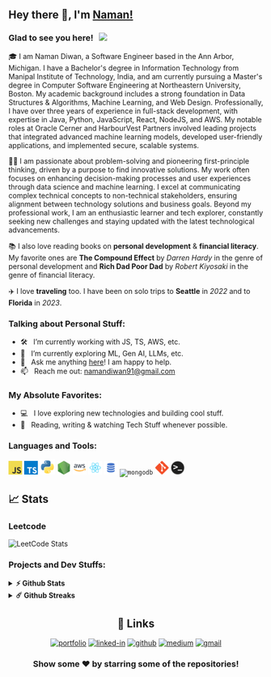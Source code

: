 ## Hey there 👋, I'm [Naman!]([https://github.com/namandiwan](https://github.com/namandiwan))

### Glad to see you here! &nbsp; ![](https://visitor-badge.glitch.me/badge?page_id=iampavangandhi.iampavangandhi&style=flat-square&color=0088cc)

🎓 I am Naman Diwan, a Software Engineer based in the Ann Arbor, Michigan. I have a Bachelor's degree in Information Technology from Manipal Institute of Technology, India, and am currently pursuing a Master's degree in Computer Software Engineering at Northeastern University, Boston. My academic background includes a strong foundation in Data Structures & Algorithms, Machine Learning, and Web Design. Professionally, I have over three years of experience in full-stack development, with expertise in Java, Python, JavaScript, React, NodeJS, and AWS. My notable roles at Oracle Cerner and HarbourVest Partners involved leading projects that integrated advanced machine learning models, developed user-friendly applications, and implemented secure, scalable systems.

👨‍💻 I am passionate about problem-solving and pioneering first-principle thinking, driven by a purpose to find innovative solutions. My work often focuses on enhancing decision-making processes and user experiences through data science and machine learning. I excel at communicating complex technical concepts to non-technical stakeholders, ensuring alignment between technology solutions and business goals. Beyond my professional work, I am an enthusiastic learner and tech explorer, constantly seeking new challenges and staying updated with the latest technological advancements.

📚 I also love reading books on **personal development** & **financial literacy**. My favorite ones are **The Compound Effect** by _Darren Hardy_ in the genre of personal development and **Rich Dad Poor Dad** by _Robert Kiyosaki_ in the genre of financial literacy.

✈️ I love **traveling** too. I have been on solo trips to **Seattle** in _2022_ and to **Florida** in _2023_.

### Talking about Personal Stuff:

- 🛠 &nbsp; I’m currently working with JS, TS, AWS, etc.
- 🚀 &nbsp; I’m currently exploring ML, Gen AI, LLMs, etc.
- 💬 &nbsp; Ask me anything [here](https://github.com/namandiwan/namandiwan/issues/1)! I am happy to help.
- 📫 &nbsp; Reach me out: namandiwan91@gmail.com

### My Absolute Favorites:

- 💻 &nbsp; I love exploring new technologies and building cool stuff.
- 📰 &nbsp; Reading, writing & watching Tech Stuff whenever possible.

### Languages and Tools:

<code><img height="27" src="https://raw.githubusercontent.com/github/explore/80688e429a7d4ef2fca1e82350fe8e3517d3494d/topics/javascript/javascript.png" alt="javascript"></code>
<code><img height="27" src="https://raw.githubusercontent.com/github/explore/80688e429a7d4ef2fca1e82350fe8e3517d3494d/topics/typescript/typescript.png" alt="typescript"></code>
<code><img height="30" src="https://raw.githubusercontent.com/github/explore/80688e429a7d4ef2fca1e82350fe8e3517d3494d/topics/python/python.png" alt="python"></code>
<code><img height="27" src="https://raw.githubusercontent.com/github/explore/80688e429a7d4ef2fca1e82350fe8e3517d3494d/topics/nodejs/nodejs.png" alt="nodejs"></code>
<code><img height="27" src="https://raw.githubusercontent.com/github/explore/80688e429a7d4ef2fca1e82350fe8e3517d3494d/topics/aws/aws.png" alt="aws"></code>
<code><img height="27" src="https://raw.githubusercontent.com/github/explore/80688e429a7d4ef2fca1e82350fe8e3517d3494d/topics/react/react.png" alt="react"></code>
<code><img height="27" src="https://raw.githubusercontent.com/github/explore/80688e429a7d4ef2fca1e82350fe8e3517d3494d/topics/sql/sql.png" alt="sql"></code>
<code><img height="27" src="https://encrypted-tbn0.gstatic.com/images?q=tbn%3AANd9GcSTTzPAw-55ssm1Im594xYZ9eRQu2JylrkYLg&usqp=CAU" alt="mongodb"></code>
<code><img height="27" src="https://raw.githubusercontent.com/devicons/devicon/master/icons/git/git-original.svg" alt="git"></code>
<code><img height="27" src="https://raw.githubusercontent.com/github/explore/80688e429a7d4ef2fca1e82350fe8e3517d3494d/topics/terminal/terminal.png" alt="terminal"></code>

## 📈 Stats

### Leetcode

![LeetCode Stats](https://leetcard.jacoblin.cool/namandiwan91?theme=light&font=Preahvihear&ext=heatmap)

### Projects and Dev Stuffs:

<details>
  <summary><b>⚡ Github Stats</b></summary>

  <br />
  <img height="180em" src="https://github-readme-stats.vercel.app/api?username=namandiwan&show_icons=true&hide_border=true&&count_private=true&include_all_commits=true" />
  <img height="180em" src="https://github-readme-stats.vercel.app/api/top-langs/?username=namandiwan&show_icons=true&hide_border=true&layout=compact&langs_count=8"/>
</details>

<details>
  <summary><b>☄️ Github Streaks</b></summary>

  <br />
  <img height="180em" src="https://github-readme-streak-stats.herokuapp.com/?user=namandiwan&hide_border=true" />
</details>

<div align="center">

## 🔗 Links

[![portfolio](https://img.shields.io/badge/Portfolio-5340ff?style=for-the-badge&logo=Google-chrome&logoColor=white)](https://namandiwan.com)
[![linked-in](https://img.shields.io/badge/Linked_In-0077B5?style=for-the-badge&logo=LinkedIn&logoColor=white)](https://www.linkedin.com/in/namandiwan/)
[![github](https://img.shields.io/badge/GitHub-000000?style=for-the-badge&logo=GitHub&logoColor=white)](https://github.com/namandiwan)
[![medium](https://img.shields.io/badge/medium-000000?style=for-the-badge&logo=medium&logoColor=white)](https://medium.com/@namandiwan91)
[![gmail](https://img.shields.io/badge/Gmail-D14836?style=for-the-badge&logo=Gmail&logoColor=white)](mailto:namandiwan91@gmail.com)

### Show some ❤️ by starring some of the repositories!

</div>
